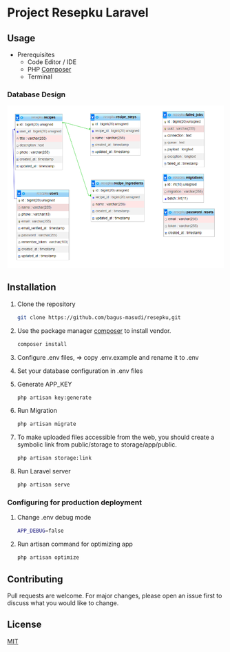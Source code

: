# Project Resepku Laravel

## Usage
- Prerequisites
    - Code Editor / IDE
    - PHP [Composer](https://getcomposer.org/download/)
    - Terminal

### Database Design
![img](/public/images/erd.png)

## Installation

1. Clone the repository
    ```bash
    git clone https://github.com/bagus-masudi/resepku,git
    ```

2. Use the package manager [composer](https://getcomposer.org/download/) to install vendor.

    ```bash
    composer install
    ```

3. Configure .env files, => copy .env.example and rename it to .env

4. Set your database configuration in .env files

5. Generate APP_KEY

    ```bash
    php artisan key:generate
    ```

6. Run Migration

    ```bash
    php artisan migrate
    ```

7. To make uploaded files accessible from the web, you should create a symbolic link from public/storage to storage/app/public.

    ```bash
    php artisan storage:link
    ```

8. Run Laravel server

    ```bash
    php artisan serve
    ```

### Configuring for production deployment

1. Change .env debug mode

    ```bash
    APP_DEBUG=false
    ```
2. Run artisan command for optimizing app

    ```bash
    php artisan optimize
    ```

## Contributing
Pull requests are welcome. For major changes, please open an issue first to discuss what you would like to change.


## License
[MIT](https://choosealicense.com/licenses/mit/)

